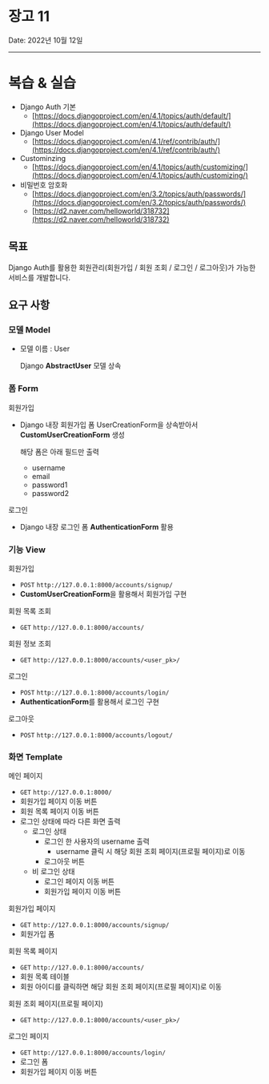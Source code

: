 # 장고 11

Date: 2022년 10월 12일

---

# 복습 & 실습

- Django Auth 기본
    - [https://docs.djangoproject.com/en/4.1/topics/auth/default/](https://docs.djangoproject.com/en/4.1/topics/auth/default/)
- Django User Model
    - [https://docs.djangoproject.com/en/4.1/ref/contrib/auth/](https://docs.djangoproject.com/en/4.1/ref/contrib/auth/)
- Custominzing
    - [https://docs.djangoproject.com/en/4.1/topics/auth/customizing/](https://docs.djangoproject.com/en/4.1/topics/auth/customizing/)
- 비밀번호 암호화
    - [https://docs.djangoproject.com/en/3.2/topics/auth/passwords/](https://docs.djangoproject.com/en/3.2/topics/auth/passwords/)
    - [https://d2.naver.com/helloworld/318732](https://d2.naver.com/helloworld/318732)


## 목표

Django Auth를 활용한 회원관리(회원가입 / 회원 조회 / 로그인 / 로그아웃)가 가능한 서비스를 개발합니다.

## 요구 사항

### 모델 Model

- 모델 이름 : User
  
    Django **AbstractUser** 모델 상속
    

### **폼 Form**

회원가입

- Django 내장 회원가입 폼 UserCreationForm을 상속받아서 **CustomUserCreationForm** 생성
  
    해당 폼은 아래 필드만 출력
    
    - username
    - email
    - password1
    - password2

로그인

- Django 내장 로그인 폼 **AuthenticationForm** 활용

### 기능  View

회원가입

- `POST` `http://127.0.0.1:8000/accounts/signup/`
- **CustomUserCreationForm**을 활용해서 회원가입 구현

회원 목록 조회

- `GET` `http://127.0.0.1:8000/accounts/`

회원 정보 조회

- `GET` `http://127.0.0.1:8000/accounts/<user_pk>/`

로그인

- `POST` `http://127.0.0.1:8000/accounts/login/`
- **AuthenticationForm**를 활용해서 로그인 구현

로그아웃

- `POST` `http://127.0.0.1:8000/accounts/logout/`

### 화면 Template

메인 페이지 

- `GET` `http://127.0.0.1:8000/`
- 회원가입 페이지 이동 버튼
- 회원 목록 페이지 이동 버튼
- 로그인 상태에 따라 다른 화면 출력
    - 로그인 상태
        - 로그인 한 사용자의 username 출력
            - username 클릭 시 해당 회원 조회 페이지(프로필 페이지)로 이동
        - 로그아웃 버튼
    - 비 로그인 상태
        - 로그인 페이지 이동 버튼
        - 회원가입 페이지 이동 버튼

회원가입 페이지

- `GET` `http://127.0.0.1:8000/accounts/signup/`
- 회원가입 폼

회원 목록 페이지

- `GET` `http://127.0.0.1:8000/accounts/`
- 회원 목록 테이블
- 회원 아이디를 클릭하면 해당 회원 조회 페이지(프로필 페이지)로 이동

회원 조회 페이지(프로필 페이지)

- `GET` `http://127.0.0.1:8000/accounts/<user_pk>/`

로그인 페이지

- `GET` `http://127.0.0.1:8000/accounts/login/`
- 로그인 폼
- 회원가입 페이지 이동 버튼